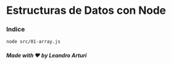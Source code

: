 # Estructuras de Datos con Node

### Indice

```bash
node src/01-array.js
```

##### Made with ❤️ by Leandro Arturi
